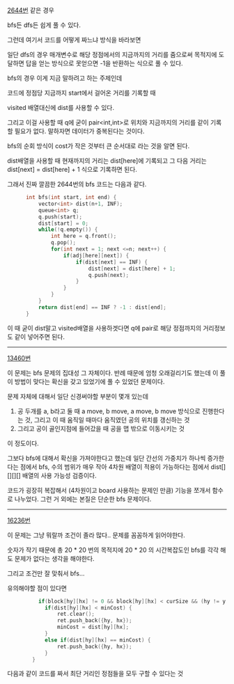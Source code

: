 
[2644번](https://www.acmicpc.net/problem/2644) 같은 경우

bfs든 dfs든 쉽게 풀 수 있다.

그런데 여기서 코드를 어떻게 짜느냐 방식을 바라보면

일단 dfs의 경우 매개변수로 해당 정점에서의 지금까지의 거리를 줌으로써
목적지에 도달하면 답을 얻는 방식으로 못얻으면 -1을 반환하는 식으로 풀 수 있다.


bfs의 경우
이게 지금 말하려고 하는 주제인데


코드에 정점당 지금까지 start에서 걸어온 거리를 기록할 때

visited 배열대신에 dist를 사용할 수 있다.

그리고 이걸 사용할 때
q에 굳이 pair<int,int>로 위치와 지금까지의 거리를 같이 기록할 필요가 없다.
말하자면 데이터가 중복된다는 것이다.


bfs의 순회 방식이 cost가 작은 것부터 큰 순서대로 라는 것을 알면 된다.

dist배열을 사용할 때 현재까지의 거리는 dist[here]에 기록되고
그 다음 거리는 dist[next] = dist[here] + 1 식으로 기록하면 된다.


그래서 진짜 깔끔한 2644번의 bfs 코드는 다음과 같다.

```cpp:2644.cpp
      int bfs(int start, int end) {
          vector<int> dist(n+1, INF);
          queue<int> q;
          q.push(start);
          dist[start] = 0;
          while(!q.empty()) {
              int here = q.front();
              q.pop();
              for(int next = 1; next <=n; next++) {
                  if(adj[here][next]) {
                      if(dist[next] == INF) {
                          dist[next] = dist[here] + 1;
                          q.push(next);
                      }
                  }
              }
          }
          return dist[end] == INF ? -1 : dist[end];
      }

```

이 때 굳이 dist말고 visited<bool>배열을 사용하겟다면 q에 pair로 해당 정점까지의 거리정보도 같이 넣어주면 된다.
  
  
  
  
---

  
[13460번](https://www.acmicpc.net/problem/13460)
  
이 문제는 bfs 문제의 집대성 그 자체이다.
반례 때문에 엄청 오래걸리기도 했는데
이 풀이 방법이 맞다는 확신을 갖고 있었기에 풀 수 있었던 문제이다.

문제 자체에 대해서 일단 신경써야할 부분이 몇개 있는데
1. 공 두개를 a, b라고 둘 때 a move, b move, a move, b move 방식으로 진행한다는 것, 그리고 이 때 움직일 때마다 움직였던 공의 위치를 갱신하는 것
2. 그리고 공이 골인지점에 들어갔을 때 공을 맵 밖으로 이동시키는 것
  
이 정도이다.
  
그보다 bfs에 대해서 확신을 가져야한다고 했는데
일단 간선의 가중치가 하나씩 증가한다는 점에서 bfs, 수의 범위가 매우 작아 4차원 배열이 적용이 가능하다는 점에서 dist[][][][] 배열의 사용 가능성 검증이다.
  
코드가 굉장히 복잡해서 (4차원이고 board 사용하는 문제인 만큼) 기능을 쪼개서 함수로 나누었다.
그런 거 외에는 본질은 단순한 bfs 문제이다.


---
  
[16236번](https://www.acmicpc.net/problem/16236)

이 문제는 그냥 뭐랄까 조건이 졸라 많다..
문제를 꼼꼼하게 읽어야한다.
  
숫자가 작기 때문에 총 20 * 20 번의 목적지에 20 * 20 의 시간복잡도인 bfs를 각각 해도 문제가 없다는 생각을 해야한다.
  
그리고 조건만 잘 맞춰서 bfs...
  
유의해야할 점이 있다면
  
```cpp:16236.cpp
          if(block[hy][hx] != 0 && block[hy][hx] < curSize && (hy != y || hx != x)) {
            if(dist[hy][hx] < minCost) {
                ret.clear();
                ret.push_back({hy, hx});
                minCost = dist[hy][hx];
            }
            else if(dist[hy][hx] == minCost) {
                ret.push_back({hy, hx});
            }
        }
```
  
  다음과 같이 코드를 짜서 최단 거리인 정점들을 모두 구할 수 있다는 것